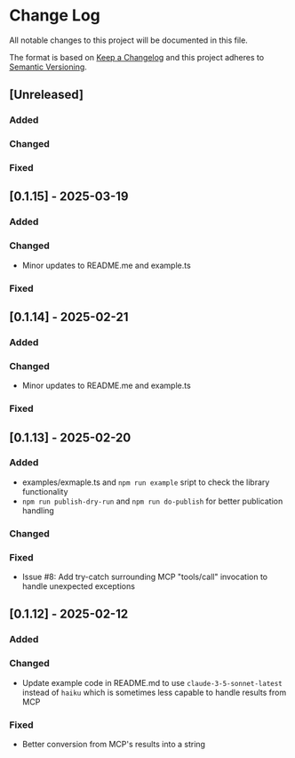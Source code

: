 # Change Log

All notable changes to this project will be documented in this file.

The format is based on [Keep a Changelog](http://keepachangelog.com/)
and this project adheres to [Semantic Versioning](http://semver.org/).

## [Unreleased]

### Added

### Changed

### Fixed


## [0.1.15] - 2025-03-19

### Added

### Changed

- Minor updates to README.me and example.ts

### Fixed


## [0.1.14] - 2025-02-21

### Added

### Changed

- Minor updates to README.me and example.ts

### Fixed


## [0.1.13] - 2025-02-20

### Added

- examples/exmaple.ts and `npm run example` sript to check the library functionality
- `npm run publish-dry-run` and `npm run do-publish` for better publication handling

### Changed

### Fixed

- Issue #8: Add try-catch surrounding MCP "tools/call" invocation to handle unexpected exceptions


## [0.1.12] - 2025-02-12

### Added

### Changed

- Update example code in README.md to use `claude-3-5-sonnet-latest`
  instead of `haiku` which is sometimes less capable to handle results from MCP

### Fixed

- Better conversion from MCP's results into a string

